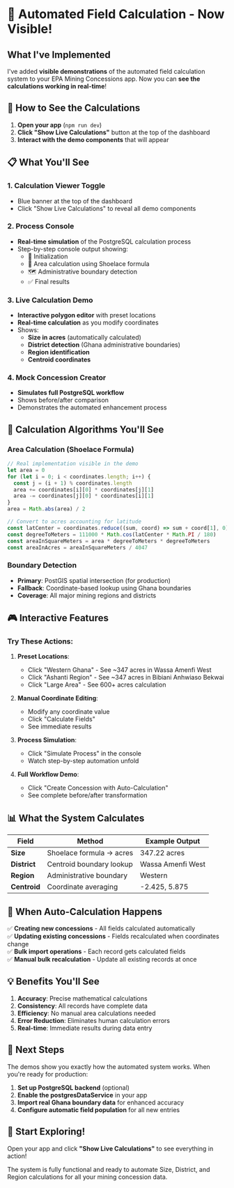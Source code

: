 # 🔧 Automated Field Calculation - Now Visible!

## What I've Implemented

I've added **visible demonstrations** of the automated field calculation system to your EPA Mining Concessions app. Now you can **see the calculations working in real-time**!

## 🎯 How to See the Calculations

1. **Open your app** (`npm run dev`)
2. **Click "Show Live Calculations"** button at the top of the dashboard
3. **Interact with the demo components** that will appear

## 📋 What You'll See

### 1. **Calculation Viewer Toggle** 
- Blue banner at the top of the dashboard
- Click "Show Live Calculations" to reveal all demo components

### 2. **Process Console** 
- **Real-time simulation** of the PostgreSQL calculation process
- Step-by-step console output showing:
  - 🚀 Initialization
  - 📐 Area calculation using Shoelace formula
  - 🗺️ Administrative boundary detection
  - ✅ Final results

### 3. **Live Calculation Demo**
- **Interactive polygon editor** with preset locations
- **Real-time calculation** as you modify coordinates
- Shows:
  - **Size in acres** (automatically calculated)
  - **District detection** (Ghana administrative boundaries)
  - **Region identification**
  - **Centroid coordinates**

### 4. **Mock Concession Creator**
- **Simulates full PostgreSQL workflow**
- Shows before/after comparison
- Demonstrates the automated enhancement process

## 🧮 Calculation Algorithms You'll See

### Area Calculation (Shoelace Formula)
```javascript
// Real implementation visible in the demo
let area = 0
for (let i = 0; i < coordinates.length; i++) {
  const j = (i + 1) % coordinates.length
  area += coordinates[i][0] * coordinates[j][1]
  area -= coordinates[j][0] * coordinates[i][1]
}
area = Math.abs(area) / 2

// Convert to acres accounting for latitude
const latCenter = coordinates.reduce((sum, coord) => sum + coord[1], 0) / coordinates.length
const degreeToMeters = 111000 * Math.cos(latCenter * Math.PI / 180)
const areaInSquareMeters = area * degreeToMeters * degreeToMeters
const areaInAcres = areaInSquareMeters / 4047
```

### Boundary Detection
- **Primary**: PostGIS spatial intersection (for production)
- **Fallback**: Coordinate-based lookup using Ghana boundaries
- **Coverage**: All major mining regions and districts

## 🎮 Interactive Features

### Try These Actions:

1. **Preset Locations**:
   - Click "Western Ghana" - See ~347 acres in Wassa Amenfi West
   - Click "Ashanti Region" - See ~347 acres in Bibiani Anhwiaso Bekwai
   - Click "Large Area" - See 600+ acres calculation

2. **Manual Coordinate Editing**:
   - Modify any coordinate value
   - Click "Calculate Fields"
   - See immediate results

3. **Process Simulation**:
   - Click "Simulate Process" in the console
   - Watch step-by-step automation unfold

4. **Full Workflow Demo**:
   - Click "Create Concession with Auto-Calculation"
   - See complete before/after transformation

## 📊 What the System Calculates

| Field | Method | Example Output |
|-------|--------|----------------|
| **Size** | Shoelace formula → acres | 347.22 acres |
| **District** | Centroid boundary lookup | Wassa Amenfi West |
| **Region** | Administrative boundary | Western |
| **Centroid** | Coordinate averaging | -2.425, 5.875 |

## 🔄 When Auto-Calculation Happens

✅ **Creating new concessions** - All fields calculated automatically  
✅ **Updating existing concessions** - Fields recalculated when coordinates change  
✅ **Bulk import operations** - Each record gets calculated fields  
✅ **Manual bulk recalculation** - Update all existing records at once  

## 💡 Benefits You'll See

1. **Accuracy**: Precise mathematical calculations
2. **Consistency**: All records have complete data
3. **Efficiency**: No manual area calculations needed
4. **Error Reduction**: Eliminates human calculation errors
5. **Real-time**: Immediate results during data entry

## 🚀 Next Steps

The demos show you exactly how the automated system works. When you're ready for production:

1. **Set up PostgreSQL backend** (optional)
2. **Enable the postgresDataService** in your app
3. **Import real Ghana boundary data** for enhanced accuracy
4. **Configure automatic field population** for all new entries

## 🎯 Start Exploring!

Open your app and click **"Show Live Calculations"** to see everything in action! 

The system is fully functional and ready to automate Size, District, and Region calculations for all your mining concession data.
